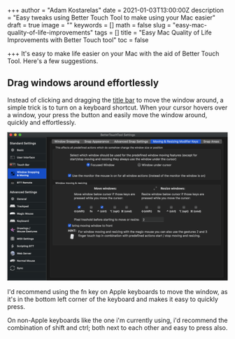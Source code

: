 +++
author = "Adam Kostarelas"
date = 2021-01-03T13:00:00Z
description = "Easy tweaks using Better Touch Tool to make using your Mac easier"
draft = true
image = ""
keywords = []
math = false
slug = "easy-mac-quality-of-life-improvements"
tags = []
title = "Easy Mac Quality of Life Improvements with Better Touch tool"
toc = false

+++
It's easy to make life easier on your Mac with the aid of Better Touch Tool. Here's a few suggestions.

## Drag windows around effortlessly

Instead of clicking and dragging the [title bar](https://developer.apple.com/design/human-interface-guidelines/macos/windows-and-views/window-anatomy/#title-bar "Apple HID title bar info") to move the window around, a simple trick is to turn on a keyboard shortcut. When your cursor hovers over a window, your press the button and easily move the window around, quickly and effortlessly.

![](/uploads/screen-shot-2021-01-04-at-9-48-08-pm.png)

I'd recommend using the fn key on Apple keyboards to move the window, as it's in the bottom left corner of the keyboard and makes it easy to quickly press.

On non-Apple keyboards like the one i'm currently using, i'd recommend the combination of shift and ctrl; both next to each other and easy to press also.